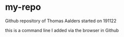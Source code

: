 # my-repo
Github repository of Thomas Aalders started on 191122

this is a command line I added via the browser in Github
